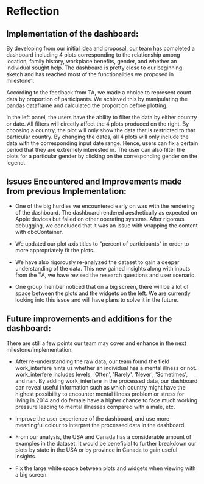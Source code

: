 # Reflection
## Implementation of the dashboard:

By developing from our initial idea and proposal, our team has completed a dashboard including 4 plots corresponding to the relationship among location, family history, workplace benefits, gender, and whether an individual sought help. The dashboard is pretty close to our beginning sketch and has reached most of the functionalities we proposed in milestone1.

According to the feedback from TA, we made a choice to represent count data by proportion of participants. We achieved this by manipulating the pandas dataframe and calculated the proportion before plotting.

In the left panel, the users have the ability to filter the data by either country or date. All filters will directly affect the 4 plots produced on the right. By choosing a country, the plot will only show the data that is restricted to that particular country. By changing the dates, all 4 plots will only include the data with the corresponding input date range. Hence, users can fix a certain period that they are extremely interested in. The user can also filter the plots for a particular gender by clicking on the corresponding gender on the legend.



## Issues Encountered and Improvements made from previous Implementation:

- One of the big hurdles we encountered early on was with the rendering of the dashboard. The dashboard rendered aesthetically as expected on Apple devices but failed on other operating systems. After rigorous debugging, we concluded that it was an issue with wrapping the content with dbcContainer.

- We updated our plot axis titles to "percent of participants" in order to more appropriately fit the plots.

- We have also rigorously re-analyzed the dataset to gain a deeper understanding of the data. This new gained insights along with inputs from the TA, we have revised the research questions and user scenario.

- One group member noticed that on a big screen, there will be a lot of space between the plots and the widgets on the left. We are currently looking into this issue and will have plans to solve it in the future.

## Future improvements and additions for the dashboard:

There are still a few points our team may cover and enhance in the next milestone/implementation.

- After re-understanding the raw data, our team found the field work_interfere hints us whether an individual has a mental illness or not. work_interfere includes levels, 'Often', 'Rarely', 'Never', 'Sometimes', and nan. By adding work_interfere in the processed data, our dashboard can reveal useful information such as which country might have the highest possibility to encounter mental illness problem or stress for living in 2014 and do female have a higher chance to face much working pressure leading to mental illnesses compared with a male, etc.

- Improve the user experience of the dashboard, and use more meaningful colour to interpret the processed data in the dashboard.

- From our analysis, the USA and Canada has a considerable amount of examples in the dataset. It would be beneficial to further breakdown our plots by state in the USA or by province in Canada to gain useful insights.

- Fix the large white space between plots and widgets when viewing with a big screen.

